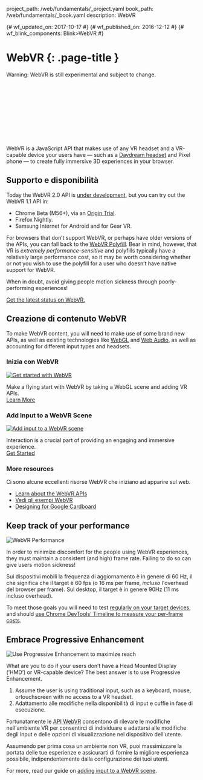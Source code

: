 project_path: /web/fundamentals/_project.yaml
book_path: /web/fundamentals/_book.yaml
description: WebVR

{# wf_updated_on: 2017-10-17 #}
{# wf_published_on: 2016-12-12 #}
{# wf_blink_components: Blink>WebVR #}

# WebVR {: .page-title }

Warning: WebVR is still experimental and subject to change.

<div class="video-wrapper">
<iframe class="devsite-embedded-youtube-video" data-video-id="jT2mR9WzJ7Y"
data-autohide="1" data-showinfo="0" frameborder="0" allowfullscreen>
  </iframe>
</div>

WebVR is a JavaScript API that makes use of any VR headset and a VR-capable
device your users have — such as a [Daydream
headset](https://vr.google.com/daydream/)
and Pixel phone — to create fully immersive 3D experiences in your browser.

<div class="clearfix"></div>

## Supporto e disponibilità

Today the WebVR 2.0 API is
[under development](https://www.chromestatus.com/features/5680169905815552),
but you can try out the WebVR 1.1 API in:

- Chrome Beta (M56+), via an [Origin
Trial](https://github.com/jpchase/OriginTrials/blob/gh-pages/developer-guide.md).
- Firefox Nightly.
- Samsung Internet for Android and for Gear VR.

For browsers that don’t support WebVR, or perhaps have older versions of the
APIs, you can fall back to the [WebVR
Polyfill](https://github.com/googlevr/webvr-polyfill).
Bear in mind, however, that VR is *extremely performance-sensitive* and
polyfills typically have a relatively large performance cost, so it may be worth
considering whether or not you wish to use the polyfill for a user who doesn’t
have native support for WebVR.

When in doubt, avoid giving people motion sickness through poorly-performing
experiences!

[Get the latest status on WebVR.](./status/)

## Creazione di contenuto WebVR

To make WebVR content, you will need to make use of some brand new APIs, as well
as existing technologies like
[WebGL](https://developer.mozilla.org/en-US/docs/Web/API/WebGL_API/Tutorial)
and [Web Audio](https://developer.mozilla.org/en-US/docs/Web/API/Web_Audio_API),
as well as accounting for different input types and headsets.

<div class="attempt-left">
  <h3>Inizia con WebVR</h3>
  <a href="./getting-started-with-webvr/">
    <img src="img/getting-started-with-webvr.jpg" alt="Get started with WebVR">
  </a>
  <p>
Make a flying start with WebVR by taking a WebGL scene and adding VR
APIs.<br>
    <a href="./getting-started-with-webvr/">Learn More</a>
  </p>
</div>
<div class="attempt-right">
  <h3>Add Input to a WebVR Scene</h3>
  <a href="./adding-input-to-a-webvr-scene/">
<img src="img/adding-input-to-a-webvr-scene.jpg" alt="Add input to a WebVR
scene">
  </a>
  <p>
Interaction is a crucial part of providing an engaging and immersive
experience.<br>
    <a href="./adding-input-to-a-webvr-scene/">Get Started</a>
  </p>
</div>

<div class="clearfix"></div>

### More resources

Ci sono alcune eccellenti risorse WebVR che iniziano ad apparire sul web.

- [Learn about the WebVR
APIs](https://developer.mozilla.org/en-US/docs/Web/API/WebVR_API)
- [Vedi gli esempi WebVR](https://webvr.info/samples/)
- [Designing for Google
Cardboard](https://www.google.com/design/spec-vr/designing-for-google-cardboard/a-new-dimension.html)

## Keep track of your performance

<img src="img/oce.png" class="attempt-right" alt="WebVR Performance">

In order to minimize discomfort for the people using WebVR experiences, they
must maintain a consistent (and high) frame rate. Failing to do so can give
users motion sickness!

Sui dispositivi mobili la frequenza di aggiornamento è in genere di 60 Hz, il
che significa che il target è 60 fps (o 16 ms per frame, *incluso* l'overhead
del browser per frame). Sul desktop, il target è in genere 90Hz (11 ms incluso
overhead).

To meet those goals you will need to test [regularly on your target
devices](/web/tools/chrome-devtools/remote-debugging/),
and should [use Chrome DevTools’ Timeline to measure your per-frame
costs](/web/tools/chrome-devtools/evaluate-performance/timeline-tool).

## Embrace Progressive Enhancement

<img src="img/touch-input.png" class="attempt-right" alt="Use Progressive
Enhancement to maximize reach">

What are you to do if your users don’t have a Head Mounted Display (‘HMD’) or
VR-capable device? The best answer is to use Progressive Enhancement.

1. Assume the user is using traditional input, such as a keyboard, mouse,
ortouchscreen with no access to a VR headset.
2. Adattamento alle modifiche nella disponibilità di input e cuffie in fase di
esecuzione.

Fortunatamente le [API
WebVR](https://developer.mozilla.org/en-US/docs/Web/API/WebVR_API) consentono di
rilevare le modifiche nell'ambiente VR per consentirci di individuare e
adattarsi alle modifiche degli input e delle opzioni di visualizzazione nel
dispositivo dell'utente.

Assumendo per prima cosa un ambiente non VR, puoi massimizzare la portata delle
tue esperienze e assicurarti di fornire la migliore esperienza possibile,
indipendentemente dalla configurazione dei tuoi utenti.

For more, read our guide on [adding input to a WebVR
scene](./adding-input-to-a-webvr-scene/).
